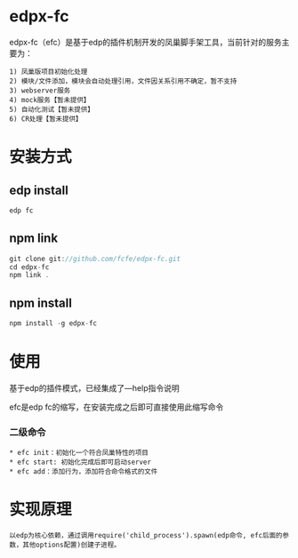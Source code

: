 edpx-fc
=======

edpx-fc（efc）是基于edp的插件机制开发的凤巢脚手架工具，当前针对的服务主要为：

    1) 凤巢版项目初始化处理
    2) 模块/文件添加，模块会自动处理引用，文件因关系引用不确定，暂不支持
    3) webserver服务
    4) mock服务【暂未提供】
    5) 自动化测试【暂未提供】
    6) CR处理【暂未提供】

# 安装方式

## edp install

```javascript
edp fc
```

## npm link

```javascript
git clone git://github.com/fcfe/edpx-fc.git
cd edpx-fc
npm link .
```

## npm install

```javascript
npm install -g edpx-fc
```

# 使用

基于edp的插件模式，已经集成了—help指令说明

efc是edp fc的缩写，在安装完成之后即可直接使用此缩写命令

### 二级命令

    * efc init：初始化一个符合凤巢特性的项目
    * efc start: 初始化完成后即可启动server
    * efc add：添加行为，添加符合命令格式的文件
    
# 实现原理
    以edp为核心依赖，通过调用require('child_process').spawn(edp命令, efc后面的参数，其他options配置)创建子进程。
